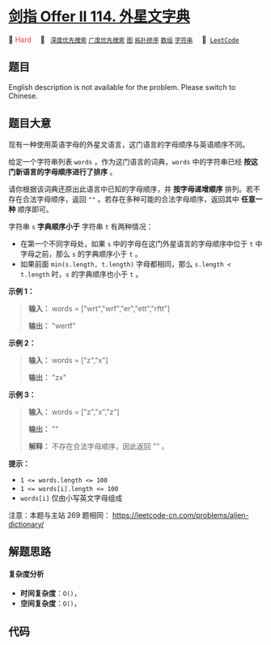 # [剑指 Offer II 114. 外星文字典](https://leetcode.cn/problems/Jf1JuT)

🔴 <font color=#ff334b>Hard</font>&emsp; 🔖&ensp; [`深度优先搜索`](/leetcode-js/outline/tag/depth-first-search.md) [`广度优先搜索`](/leetcode-js/outline/tag/breadth-first-search.md) [`图`](/leetcode-js/outline/tag/graph.md) [`拓扑排序`](/leetcode-js/outline/tag/topological-sort.md) [`数组`](/leetcode-js/outline/tag/array.md) [`字符串`](/leetcode-js/outline/tag/string.md)&emsp; 🔗&ensp;[`LeetCode`](https://leetcode.cn/problems/Jf1JuT)

## 题目

English description is not available for the problem. Please switch to
Chinese.


## 题目大意

现有一种使用英语字母的外星文语言，这门语言的字母顺序与英语顺序不同。

给定一个字符串列表 `words` ，作为这门语言的词典，`words` 中的字符串已经 **按这门新语言的字母顺序进行了排序** 。

请你根据该词典还原出此语言中已知的字母顺序，并 **按字母递增顺序** 排列。若不存在合法字母顺序，返回 `""` 。若存在多种可能的合法字母顺序，返回其中
**任意一种** 顺序即可。

字符串 `s` **字典顺序小于** 字符串 `t` 有两种情况：

  * 在第一个不同字母处，如果 `s` 中的字母在这门外星语言的字母顺序中位于 `t` 中字母之前，那么 `s` 的字典顺序小于 `t` 。
  * 如果前面 `min(s.length, t.length)` 字母都相同，那么 `s.length < t.length` 时，`s` 的字典顺序也小于 `t` 。



**示例 1：**

> 
> 
> 
> 
> 
> **输入：** words = ["wrt","wrf","er","ett","rftt"]
> 
> **输出：** "wertf"
> 
> 

**示例 2：**

> 
> 
> 
> 
> 
> **输入：** words = ["z","x"]
> 
> **输出：** "zx"
> 
> 

**示例 3：**

> 
> 
> 
> 
> 
> **输入：** words = ["z","x","z"]
> 
> **输出：** ""
> 
> **解释：** 不存在合法字母顺序，因此返回 "" 。
> 
> 



**提示：**

  * `1 <= words.length <= 100`
  * `1 <= words[i].length <= 100`
  * `words[i]` 仅由小写英文字母组成



注意：本题与主站 269 题相同： <https://leetcode-cn.com/problems/alien-dictionary/>


## 解题思路

#### 复杂度分析

- **时间复杂度**：`O()`，
- **空间复杂度**：`O()`，

## 代码

```javascript

```
